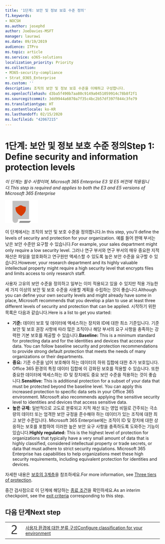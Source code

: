 ```yaml
---
title: '1단계: 보안 및 정보 보호 수준 정의'
f1.keywords:
- NOCSH
ms.author: josephd
author: JoeDavies-MSFT
manager: laurawi
ms.date: 09/19/2019
audience: ITPro
ms.topic: article
ms.service: o365-solutions
localization_priority: Priority
ms.collection:
- M365-security-compliance
- Strat_O365_Enterprise
ms.custom: ''
description: 조직의 보안 및 정보 보호 수준을 이해하고 구성합니다.
ms.openlocfilehash: d3ba5f490b7aa80c9149a0451059914c78b8f2f1
ms.sourcegitcommit: 3dd9944a6070a7f35c4bc2b57df397f844c3fe79
ms.translationtype: HT
ms.contentlocale: ko-KR
ms.lasthandoff: 02/15/2020
ms.locfileid: "42067215"
---
```

# <a name="step-1-define-security-and-information-protection-levels"></a><span data-ttu-id="fae11-103">1단계: 보안 및 정보 보호 수준 정의</span><span class="sxs-lookup"><span data-stu-id="fae11-103">Step 1: Define security and information protection levels</span></span>

<span data-ttu-id="fae11-104">*이 단계는 필수 사항이며, Microsoft 365 Enterprise E3 및 E5 버전에 적용됩니다.*</span><span class="sxs-lookup"><span data-stu-id="fae11-104">*This step is required and applies to both the E3 and E5 versions of Microsoft 365 Enterprise*</span></span>

![6단계: 정보 보호](../media/deploy-foundation-infrastructure/infoprotection_icon-small.png)

<span data-ttu-id="fae11-106">이 단계에서는 조직의 보안 및 보호 수준을 정의합니다.</span><span class="sxs-lookup"><span data-stu-id="fae11-106">In this step, you'll define the levels of security and protection for your organization.</span></span> <span data-ttu-id="fae11-107">예를 들어 판매 부서는 낮은 보안 수준만 요구할 수 있습니다.</span><span class="sxs-lookup"><span data-stu-id="fae11-107">For example, your sales department might only require a low security level.</span></span> <span data-ttu-id="fae11-108">그러나 연구 부서와 연구 부서의 매우 중요한 지적 재산은 파일을 암호화하고 연구원만 액세스할 수 있도록 높은 보안 수준을 요구할 수 있습니다.</span><span class="sxs-lookup"><span data-stu-id="fae11-108">However, your research department and its highly valuable intellectual property might require a high security level that encrypts files and limits access to only research staff.</span></span>

<span data-ttu-id="fae11-109">사용자 고유의 보안 수준을 정의하고 일부는 이미 적용되고 있을 수 있지만 적용 가능한 세 가지 이상의 보안 및 보호 수준을 사용할 계획을 수립하는 것이 좋습니다.</span><span class="sxs-lookup"><span data-stu-id="fae11-109">Although you can define your own security levels and might already have some in place, Microsoft recommends that you develop a plan to use at least three different levels of security and protection that can be applied.</span></span> <span data-ttu-id="fae11-110">시작하기 위한 목록은 다음과 같습니다.</span><span class="sxs-lookup"><span data-stu-id="fae11-110">Here is a list to get you started:</span></span> 

- <span data-ttu-id="fae11-p103">**기준:** 데이터 보호 및 데이터에 액세스하는 장치와 ID에 대한 최소 기준입니다. 기준 보안 및 보호 권장 사항에 따라 많은 조직이나 해당 부서의 요구 사항을 충족하는 강력한 기본 보호를 제공할 수 있습니다.</span><span class="sxs-lookup"><span data-stu-id="fae11-p103">**Baseline:** This is a minimum standard for protecting data and for the identities and devices that access your data. You can follow baseline security and protection recommendations to provide strong default protection that meets the needs of many organizations or their departments.</span></span>
- <span data-ttu-id="fae11-p104">**중요:** 기준 수준을 넘어 보호해야 하는 데이터의 하위 집합에 대한 추가 보호입니다. Office 365 환경의 특정 데이터 집합에 이 강화된 보호를 적용할 수 있습니다. 또한 중요한 데이터에 액세스하는 ID 및 장치에도 중요 보안 수준을 적용하는 것이 좋습니다.</span><span class="sxs-lookup"><span data-stu-id="fae11-p104">**Sensitive:** This is additional protection for a subset of your data that must be protected beyond the baseline level. You can apply this increased protection to specific data sets in your Office 365 environment. Microsoft also recommends applying the sensitive security level to identities and devices that access sensitive data.</span></span>
- <span data-ttu-id="fae11-p105">**높은 규제:** 일반적으로 고도로 분류되고 지적 재산 또는 영업 비밀로 간주되는 극소량의 데이터 또는 엄격한 보안 규정을 준수해야 하는 데이터가 있는 조직에 대한 최고 보안 수준입니다. Microsoft 365 Enterprise에는 조직이 ID 및 장치에 대한 상응하는 보호를 포함하여 이러한 높은 보안 요구 사항을 충족하도록 도와주는 기능이 있습니다.</span><span class="sxs-lookup"><span data-stu-id="fae11-p105">**Highly regulated:** This is the highest level of protection for organizations that typically have a very small amount of data that is highly classified, considered intellectual property or trade secrets, or data that must adhere to strict security regulations. Microsoft 365 Enterprise has capabilities to help organizations meet these high security requirements, including equivalent protection for identities and devices.</span></span>

<span data-ttu-id="fae11-118">자세한 내용은 [보호의 3계층](microsoft-365-policies-configurations.md#three-tiers-of-protection)을 참조하세요.</span><span class="sxs-lookup"><span data-stu-id="fae11-118">For more information, see [Three tiers of protection](microsoft-365-policies-configurations.md#three-tiers-of-protection).</span></span>

<span data-ttu-id="fae11-119">중간 검사점으로 이 단계에 해당하는 [종료 조건](infoprotect-exit-criteria.md#crit-infoprotect-step1)을 확인하세요.</span><span class="sxs-lookup"><span data-stu-id="fae11-119">As an interim checkpoint, see the [exit criteria](infoprotect-exit-criteria.md#crit-infoprotect-step1) corresponding to this step.</span></span>

## <a name="next-step"></a><span data-ttu-id="fae11-120">다음 단계</span><span class="sxs-lookup"><span data-stu-id="fae11-120">Next step</span></span>

|||
|:-------|:-----|
|![2단계](../media/stepnumbers/Step2.png)|[<span data-ttu-id="fae11-122">사용자 환경에 대한 분류 구성</span><span class="sxs-lookup"><span data-stu-id="fae11-122">Configure classification for your environment</span></span>](infoprotect-configure-classification.md)|
